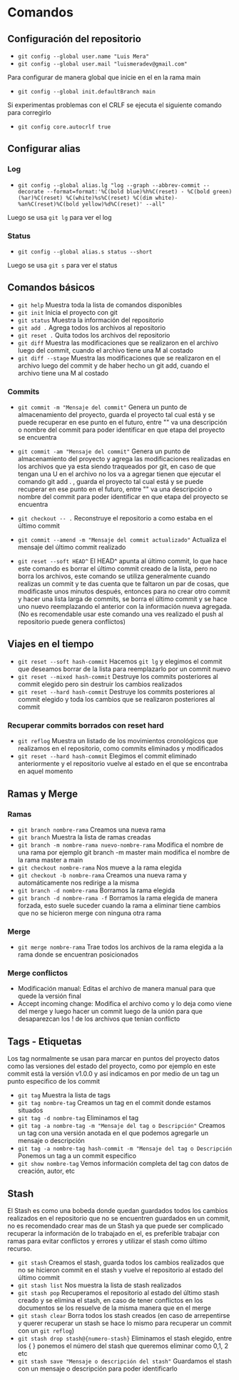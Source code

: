 # Comandos

## Configuración del repositorio

- `git config --global user.name "Luis Mera"`
- `git config --global user.mail "luismeradev@gmail.com"`

Para configurar de manera global que inicie en el en la rama main

- `git config --global init.defaultBranch main`

Si experimentas problemas con el CRLF se ejecuta el siguiente comando para corregirlo

- `git config core.autocrlf true`

## Configurar alias

### Log

- `git config --global alias.lg "log --graph --abbrev-commit --decorate --format=format:'%C(bold blue)%h%C(reset) - %C(bold green)(%ar)%C(reset) %C(white)%s%C(reset) %C(dim white)- %an%C(reset)%C(bold yellow)%d%C(reset)' --all"`

Luego se usa `git lg` para ver el log

### Status

- `git config --global alias.s status --short`

Luego se usa `git s` para ver el status

## Comandos básicos

- `git help`    Muestra toda la lista de comandos disponibles
- `git init`    Inicia el proyecto con git
- `git status`  Muestra la información del repositorio  
- `git add .`   Agrega todos los archivos al repositorio
- `git reset .` Quita todos los archivos del repositorio
- `git diff`    Muestra las modificaciones que se realizaron en el archivo luego del commit, cuando el archivo tiene una M al costado
- `git diff --stage`    Muestra las modificaciones que se realizaron en el archivo luego del commit y de haber hecho un git add, cuando el archivo tiene una M al costado

### Commits

- `git commit -m "Mensaje del commit"`   Genera un punto de almacenamiento del proyecto, guarda el proyecto tal cual está y se puede recuperar en ese punto en el futuro, entre "" va una descripción o nombre del commit para poder identificar en que etapa del proyecto se encuentra
- `git commit -am "Mensaje del commit"`   Genera un punto de almacenamiento del proyecto y agrega las modificaciones realizadas en los archivos que ya esta siendo traqueados por git, en caso de que tengan una U en el archivo no los va a agregar tienen que ejecutar el comando git add . , guarda el proyecto tal cual está y se puede recuperar en ese punto en el futuro, entre "" va una descripción o nombre del commit para poder identificar en que etapa del proyecto se encuentra

- `git checkout -- .`   Reconstruye el repositorio a como estaba en el último commit

- `git commit --amend -m "Mensaje del commit actualizado"`   Actualiza el mensaje del último commit realizado

- `git reset --soft HEAD^`  El HEAD^ apunta al último commit, lo que hace este comando es borrar el último commit creado de la lista, pero no borra los archivos, este comando se utiliza generalmente cuando realizas un commit y te das cuenta que te faltaron un par de cosas, que modificaste unos minutos después, entonces para no crear otro commit y hacer una lista larga de commits, se borra el último commit y se hace uno nuevo reemplazando el anterior con la información nueva agregada.(No es recomendable usar este comando una ves realizado el push al repositorio puede genera conflictos)

## Viajes en el tiempo

- `git reset --soft hash-commit`  Hacemos `git lg` y elegimos el commit  que deseamos borrar de la lista para reemplazarlo por un commit nuevo
- `git reset --mixed hash-commit`   Destruye los commits posteriores al commit elegido pero sin destruir los cambios realizados
- `git reset --hard hash-commit`   Destruye los commits posteriores al commit elegido y toda los cambios que se realizaron posteriores al commit

### Recuperar commits borrados con reset hard

- `git reflog`  Muestra un listado de los movimientos cronológicos que realizamos en el repositorio, como commits eliminados y modificados
- `git reset --hard hash-commit`  Elegimos el commit eliminado anteriormente y el repositorio vuelve al estado en el que se encontraba en aquel momento

## Ramas y Merge

### Ramas

- `git branch nombre-rama`  Creamos una nueva rama
- `git branch`  Muestra la lista de ramas creadas
- `git branch -m nombre-rama nuevo-nombre-rama` Modifica el nombre de una rama por ejemplo git branch -m master main modifica el nombre de la rama master a main
- `git checkout nombre-rama`    Nos mueve a la rama elegida
- `git checkout -b nombre-rama` Creamos una nueva rama y automáticamente nos redirige a la misma
- `git branch -d nombre-rama`   Borramos la rama elegida
- `git branch -d nombre-rama -f`   Borramos la rama elegida de manera forzada, esto suele suceder cuando la rama a eliminar tiene cambios que no se hicieron merge con ninguna otra rama

### Merge

- `git merge nombre-rama`   Trae todos los archivos de la rama elegida a la rama donde se encuentran posicionados

### Merge conflictos

- Modificación manual: Editas el archivo de manera manual para que quede la versión final
- Accept incoming change: Modifica el archivo como y lo deja como viene del merge y luego hacer un commit luego de la unión para que desaparezcan los ! de los archivos que tenían conflicto

## Tags - Etiquetas

Los tag normalmente se usan para marcar en puntos del proyecto datos como las versiones del estado del proyecto, como por ejemplo en este commit está la versión v1.0.0 y así indicamos en por medio de un tag un punto especifico de los commit

- `git tag` Muestra la lista de tags
- `git tag nombre-tag`  Creamos un tag en el commit donde estamos situados
- `git tag -d nombre-tag`   Eliminamos el tag
- `git tag -a nombre-tag -m "Mensaje del tag o Descripción"`  Creamos un tag con una versión anotada en el que podemos agregarle un mensaje o descripción
- `git tag -a nombre-tag hash-commit -m "Mensaje del tag o Descripción`   Ponemos un tag a un commit especifico
- `git show nombre-tag` Vemos información completa del tag con datos de creación, autor, etc

## Stash

El Stash es como una bobeda donde quedan guardados todos los cambios realizados en el repositorio que no se encuentren guardados en un commit, no es recomendado crear mas de un Stash ya que puede ser complicado recuperar la información de lo trabajado en el, es preferible trabajar con ramas para evitar conflictos y errores y utilizar el stash como último recurso.

- `git stash`   Creamos el stash, guarda todos los cambios realizados que no se hicieron commit en el stash y vuelve el repositorio al estado del último commit
- `git stash list`  Nos muestra la lista de stash realizados
- `git stash pop`   Recuperamos el repositorio al estado del último stash creado y se elimina el stash, en caso de tener conflictos en los documentos se los resuelve de la misma manera que en el merge
- `git stash clear` Borra todos los stash creados (en caso de arrepentirse y querer recuperar un stash se hace lo mismo para recuperar un commit con un `git reflog`)
- `git stash drop stash@{numero-stash}` Eliminamos el stash elegido, entre los { } ponemos el número del stash que queremos eliminar como 0,1, 2 etc
- `git stash save "Mensaje o descripción del stash"`    Guardamos el stash con un mensaje o descripción para poder identificarlo

